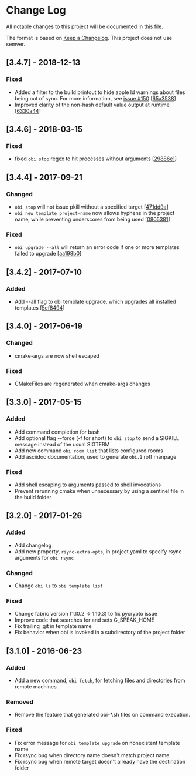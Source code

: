 # Change Log
All notable changes to this project will be documented in this file.

The format is based on [Keep a Changelog](http://keepachangelog.com/).
This project does not use semver.

## [3.4.7] - 2018-12-13

### Fixed
- Added a filter to the build printout to hide apple ld warnings about files
  being out of sync. For more information, see [issue #150](https://github.com/Oblong/obi/issues/150)
  [[65a3538](https://github.com/Oblong/obi/commit/65a35380352f099146441201a64b371ee846de6d)]
- Improved clarity of the non-hash default value output at runtime [[6330a44](https://github.com/Oblong/obi/commit/6330a44cd9106a77cb620397c0c8d5832c59d7c7)]

## [3.4.6] - 2018-03-15

### Fixed
- fixed `obi stop` regex to hit processes without arguments [[29886e1](https://github.com/Oblong/obi/commit/29886e1d1bb05c05b8b473b45d5db5af2d7ac717)]

## [3.4.4] - 2017-09-21

### Changed
- `obi stop` will not issue pkill without a specified target [[471dd9a](https://github.com/Oblong/obi/commit/471dd9a06fab9bf09288d76eafe0bad6c17f3ab7)]
- `obi new template project-name` now allows hyphens in the project name, while preventing underscores from being used [[0805381](https://github.com/Oblong/obi/commit/08053818eceaef95fa835aa6cd0d5acec41e856d)]

### Fixed
- `obi upgrade --all` will return an error code if one or more templates failed to upgrade [[aa198b0](https://github.com/Oblong/obi/commit/aa198b098548bcb5d2f0589d3ad937586d105e6b)]

## [3.4.2] - 2017-07-10

### Added
- Add --all flag to obi template upgrade, which upgrades all installed templates [[5ef8494](https://github.com/Oblong/obi/commit/5ef849444f8c3bf9b0ed89e0ff50deec3fbebb17)]

## [3.4.0] - 2017-06-19

### Changed
- cmake-args are now shell escaped

### Fixed
- CMakeFiles are regenerated when cmake-args changes

## [3.3.0] - 2017-05-15
### Added
- Add command completion for bash
- Add optional flag --force (-f for short) to `obi stop` to send a SIGKILL message instead of the usual SIGTERM
- Add new command `obi room list` that lists configured rooms
- Add asciidoc documentation, used to generate `obi.1` roff manpage

### Fixed
- Add shell escaping to arguments passed to shell invocations
- Prevent rerunning cmake when unnecessary by using a sentinel file in the build folder

## [3.2.0] - 2017-01-26
### Added
- Add changelog
- Add new property, `rsync-extra-opts`, in project.yaml to specify rsync arguments for `obi rsync`

### Changed
- Change `obi ls` to `obi template list`

### Fixed
- Change fabric version (1.10.2 => 1.10.3) to fix pycrypto issue
- Improve code that searches for and sets G_SPEAK_HOME
- Fix trailing .git in template name
- Fix behavior when obi is invoked in a subdirectory of the project folder

## [3.1.0] - 2016-06-23
### Added
- Add a new command, `obi fetch`, for fetching files and directories from remote machines.

### Removed
- Remove the feature that generated obi-*.sh files on command execution.

### Fixed
- Fix error message for `obi template upgrade` on nonexistent template name
- Fix rsync bug when directory name doesn't match project name
- Fix rsync bug when remote target doesn't already have the destination folder
